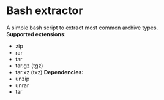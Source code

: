 # Bash extractor
A simple bash script to extract most common archive types.  
**Supported extensions:**
* zip
* rar
* tar
* tar.gz (tgz)
* tar.xz (txz)
**Dependencies:**
* unzip
* unrar
* tar
